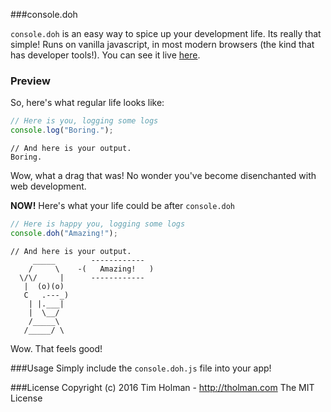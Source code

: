 ###console.doh

`console.doh` is an easy way to spice up your development life. Its really that simple! Runs on vanilla javascript, in most modern browsers (the kind that has developer tools!). You can see it live [here](https://github.com/JonathanSchndr/console-dot-homer).

### Preview

So, here's what regular life looks like:

```javascript
// Here is you, logging some logs
console.log("Boring.");
```
```
// And here is your output.
Boring.
```

Wow, what a drag that was! No wonder you've become disenchanted with web development.

**NOW!** Here's what your life could be after `console.doh`

```javascript
// Here is happy you, logging some logs
console.doh("Amazing!");
```


```
// And here is your output.
     _____        ------------
    /     \    -(   Amazing!   )
  \/\/     |      ------------
   |  (o)(o)    
   C   .---_)   
    | |.___|    
    |  \__/    
    /_____\    
   /_____/ \  
```

Wow. That feels good!

###Usage
Simply include the `console.doh.js` file into your app!

###License
Copyright (c) 2016 Tim Holman - http://tholman.com
The MIT License
